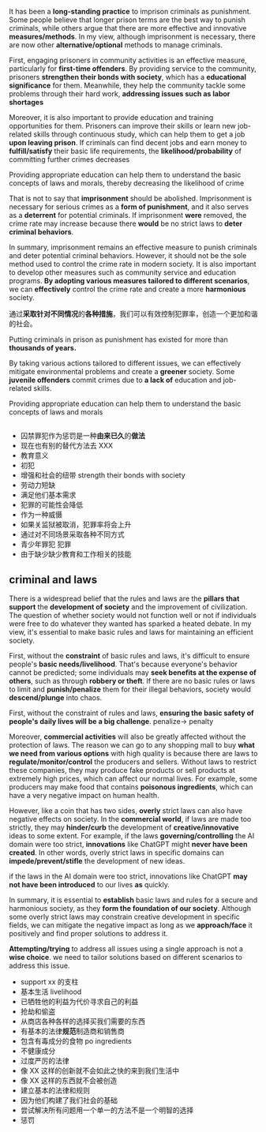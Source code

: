 It has been a **long-standing practice** to imprison criminals as punishment. Some people believe that longer prison terms are the best way to punish criminals, while others argue that there are more effective and innovative **measures/methods**. In my view, although imprisonment is necessary,
there are now other **alternative/optional** methods to manage criminals.

First, engaging prisoners in community activities is an effective measure, particularly for **first-time offenders**. By providing service to the community, prisoners **strengthen their bonds with society**, which has a **educational significance** for them.
Meanwhile, they help the community tackle some problems through their hard work, **addressing issues such as labor shortages**

Moreover, it is also important to provide education and training opportunities for them. Prisoners can improve their skills or learn new job-related skills through continuous study, which can help them to get a job **upon leaving prison**. If criminals can find decent jobs and earn money to **fulfill/satisfy** their basic life requirements, the **likelihood/probability** of committing further crimes decreases

Providing appropriate education can help them to understand the basic concepts of laws and morals, thereby decreasing the likelihood of crime

That is not to say that **imprisonment** should be abolished. Imprisonment is necessary for serious crimes as a **form of punishment**, and it also serves as a **deterrent** for potential criminals. If imprisonment **were** removed, the crime rate may increase because there **would** be no strict laws to **deter criminal behaviors**.

In summary, imprisonment remains an effective measure to punish criminals and deter potential criminal behaviors. However, it should not be the sole method used to control the crime rate in modern society. It is also important to develop other measures such as community service and education programs. **By adopting various measures tailored to different scenarios**, we can **effectively** control the crime rate and create a more **harmonious** society.

通过**采取针对不同情况**的**各种措施**，我们可以有效控制犯罪率，创造一个更加和谐的社会。

Putting criminals in prison as punishment has existed for more than **thousands of years.**

By taking various actions tailored to different issues, we can effectively mitigate environmental problems and create a **greener** society.
Some **juvenile offenders** commit crimes due to **a lack of** education and job-related skills.

Providing appropriate education can help them to understand the basic concepts of laws and morals

##

- 囚禁罪犯作为惩罚是一种**由来已久**的**做法**
- 现在也有别的替代方法去 XXX
- 教育意义
- 初犯
- 增强和社会的纽带 strength their bonds with society
- 劳动力短缺
- 满足他们基本需求
- 犯罪的可能性会降低
- 作为一种威慑
- 如果关监狱被取消，犯罪率将会上升
- 通过对不同场景采取各种不同方式
- 青少年罪犯 犯罪
- 由于缺少缺少教育和工作相关的技能

## criminal and laws

There is a widespread belief that the rules and laws are the **pillars that support** the **development of society** and the improvement of civilization. The question of whether society would not function well or not if individuals were free to do whatever they wanted has sparked a heated debate. In my view, it's essential to make basic rules and laws for maintaining an efficient society.

First, without the **constraint** of basic rules and laws, it's difficult to ensure people's **basic needs/livelihood**. That's because everyone's behavior cannot be predicted; some individuals may **seek benefits at the expense of others**, such as through **robbery or theft**. If there are no basic rules or laws to limit and **punish/penalize** them for their illegal behaviors, society would **descend/plunge** into chaos.

First, without the constraint of rules and laws, **ensuring the basic safety of people's daily lives will be a big challenge**.
penalize-> penalty

Moreover, **commercial activities** will also be greatly affected without the protection of laws. The reason we can go to any shopping mall to buy **what we need from various options** with high quality is because there are laws to **regulate/monitor/control** the producers and sellers. Without laws to restrict these companies, they may produce fake products or sell products at extremely high prices, which can affect our normal lives. For example, some producers may make food that contains **poisonous ingredients**, which can have a very negative impact on human health.

However, like a coin that has two sides, **overly** strict laws can also have negative effects on society. In the **commercial world**, if laws are made too strictly, they may **hinder/curb** the development of **creative/innovative** ideas to some extent. For example, if the laws **governing/controlling** the AI domain were too strict, **innovations** like ChatGPT might **never have been created**. In other words, overly strict laws in specific domains can **impede/prevent/stifle** the development of new ideas.

if the laws in the AI domain were too strict, innovations like ChatGPT **may not have been introduced** to our lives **as** quickly.

In summary, it is essential to **establish** basic laws and rules for a secure and harmonious society, as they **form the foundation of our society**. Although some overly strict laws may constrain creative development in specific fields, we can mitigate the negative impact as long as we **approach/face** it positively and find proper solutions to address it.

**Attempting/trying** to address all issues using a single approach is not a **wise choice**.
we need to tailor solutions based on different scenarios to address this issue.

- support xx 的支柱
- 基本生活 livelihood
- 已牺牲他的利益为代价寻求自己的利益
- 抢劫和偷盗
- 从商店各种各样的选择买我们需要的东西
- 有基本的法律**规范**制造商和销售商
- 包含有毒成分的食物 po ingredients
- 不健康成分
- 过度严厉的法律
- 像 XX 这样的创新就不会如此之快的来到我们生活中
- 像 XX 这样的东西就不会被创造
- 建立基本的法律和规则
- 因为他们构建了我们社会的基础
- 尝试解决所有问题用一个单一的方法不是一个明智的选择
- 惩罚
